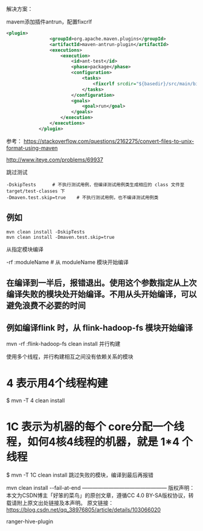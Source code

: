 解决方案：

mavem添加插件antrun，配置fixcrlf



```xml
<plugin>
                <groupId>org.apache.maven.plugins</groupId>
                <artifactId>maven-antrun-plugin</artifactId>
                <executions>
                    <execution>
                        <id>ant-test</id>
                        <phase>package</phase>
                        <configuration>
                            <tasks>
                                <fixcrlf srcdir="${basedir}/src/main/bin/" eol="unix"/>
                            </tasks>
                        </configuration>
                        <goals>
                            <goal>run</goal>
                        </goals>
                    </execution>
                </executions>
            </plugin>
```



参考：
https://stackoverflow.com/questions/2162275/convert-files-to-unix-format-using-maven

http://www.iteye.com/problems/69937





跳过测试
```shell
-DskipTests      # 不执行测试用例，但编译测试用例类生成相应的 class 文件至 target/test-classes 下
-Dmaven.test.skip=true    # 不执行测试用例，也不编译测试用例类
```

##  例如
```shell
mvn clean install -DskipTests 
mvn clean install -Dmaven.test.skip=true
```
从指定模块编译

-rf :moduleName  # 从 moduleName 模块开始编译
## 在编译到一半后，报错退出。使用这个参数指定从上次编译失败的模块处开始编译。不用从头开始编译，可以避免浪费不必要的时间

## 例如编译flink 时，从 flink-hadoop-fs 模块开始编译
mvn -rf :flink-hadoop-fs clean install
并行构建

使用多个线程，并行构建相互之间没有依赖关系的模块
# 4 表示用4个线程构建
$ mvn -T 4 clean install

# 1C 表示为机器的每个 core分配一个线程，如何4核4线程的机器，就是 1*4 个线程
$ mvn -T 1C clean install
跳过失败的模块，编译到最后再报错

mvn clean install --fail-at-end
————————————————
版权声明：本文为CSDN博主「好笨的菜鸟」的原创文章，遵循CC 4.0 BY-SA版权协议，转载请附上原文出处链接及本声明。
原文链接：https://blog.csdn.net/qq_38976805/article/details/103066020







ranger-hive-plugin

